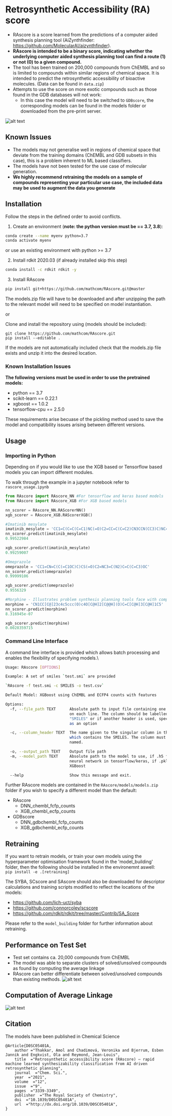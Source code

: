 # Retrosynthetic Accessibility (RA) score
 * RAscore is a score learned from the predictions of a computer aided synthesis planning tool (AiZynthfinder: https://github.com/MolecularAI/aizynthfinder). 
 * **RAscore is intended to be a binary score, indicating whether the underlying computer aided synthesis planning tool can find a route (1) or not (0) to a given compound.** 
 * The tool has been trained on 200,000 compounds from ChEMBL and so is limited to compounds within similar regions of chemical space. It is intended to predict the retrosynthetic accessibility of bioactive molecules. (Data can be found in `data.zip`)
 * Attempts to use the score on more exotic compounds such as those found in the GDB databases will not work: 
    * In this case the model will need to be switched to `GDBscore`, the corresponding models can be found in the models folder or downloaded from the pre-print server.

![alt text](RAscore/images/TOC.png)

## Known Issues
* The models may not generalise well in regions of chemical space that deviate from the training domains (ChEMBL and GDB subsets in this case), this is a problem inherent to ML based classifiers.
* The models have not been tested for the use case of molecular generation.
* **We highly recommend retraining the models on a sample of compounds representing your particular use case, the included data may be used to augment the data you generate**

## Installation 

Follow the steps in the defined order to avoid conflicts.

1. Create an environment (**note: the python version must be == 3.7, 3.8**):
```bash
conda create --name myenv python=3.7
conda activate myenv
```

or use an existing environment with python >= 3.7

2. Install rdkit 2020.03 (if already installed skip this step)
```bash
conda install -c rdkit rdkit -y
```

3. Install RAscore 
```bash
pip install git+https://github.com/mathcom/RAscore.git@master
```
The models.zip file will have to be downloaded and after unzipping the path to the relevant model will need to be specified on model instantiation.

or 

Clone and install the repository using (models should be included):
```
git clone https://github.com/mathcom/RAscore.git
pip install --editable .
```
If the models are not automatically included check that the models.zip file exists and unzip it into the desired location.

### Known Installation Issues 
**The following versions must be used in order to use the pretrained models:**
* python == 3.7
* scikit-learn == 0.22.1
* xgboost == 1.0.2
* tensorflow-cpu == 2.5.0

These requirements arise becuase of the pickling method used to save the model and compatibility issues arising between different versions.

## Usage
### Importing in Python
Depending on if you would like to use the XGB based or Tensorflow based models you can import different modules. 

To walk through the example in a jupyter notebook refer to `rascore_usage.ipynb`

```python
from RAscore import RAscore_NN #For tensorflow and keras based models
from RAscore import RAscore_XGB #For XGB based models

nn_scorer = RAscore_NN.RAScorerNN() 
xgb_scorer = RAscore_XGB.RAScorerXGB()

#Imatinib mesylate
imatinib_mesylate = 'CC1=C(C=C(C=C1)NC(=O)C2=CC=C(C=C2)CN3CCN(CC3)C)NC4=NC=CC(=N4)C5=CN=CC=C5.CS(=O)(=O)O'
nn_scorer.predict(imatinib_mesylate)
0.99522984

xgb_scorer.predict(imatinib_mesylate)
0.99259007

#Omeprazole
omeprazole = 'CC1=CN=C(C(=C1OC)C)CS(=O)C2=NC3=C(N2)C=C(C=C3)OC'
nn_scorer.predict(omeprazole)
0.99999106

xgb_scorer.predict(omeprazole)
0.9556329

#Morphine - Illustrates problem synthesis planning tools face with complex ring systems
morphine = 'CN1CC[C@]23c4c5ccc(O)c4O[C@H]2[C@@H](O)C=C[C@H]3[C@H]1C5'
nn_scorer.predict(morphine)
8.316945e-07

xgb_scorer.predict(morphine)
0.0028359715
```

### Command Line Interface
A command line interface is provided which allows batch processing and enables the flexibility of specifying models.\
```bash
Usage: RAscore [OPTIONS]

Example: A set of smiles `test.smi` are provided

`RAscore -f test.smi -c SMILES -o test.csv`

Default Model: XGBoost using ChEMBL and ECFP4 counts with features

Options:
  -f, --file_path TEXT      Absolute path to input file containing one SMILES
                            on each line. The column should be labelled
                            "SMILES" or if another header is used, specify it
                            as an option

  -c, --column_header TEXT  The name given to the singular column in the file
                            which contains the SMILES. The column must be
                            named.

  -o, --output_path TEXT    Output file path
  -m, --model_path TEXT     Absolute path to the model to use, if .h5 file
                            neural network in tensorflow/keras, if .pkl then
                            XGBoost

  --help                    Show this message and exit.
```
Further RAscore models are contained in the `RAscore/models/models.zip` folder if you wish to specify a different model than the default:
* RAscore
    * DNN_chembl_fcfp_counts
    * XGB_chembl_ecfp_counts
* GDBscore
    * DNN_gdbchembl_fcfp_counts
    * XGB_gdbchembl_ecfp_counts

## Retraining  
If you want to retrain models, or train your own models using the hyperparameter optimisation framework found in the 'model_building' folder, then the following should be installed in the environemnt aswell:\
`pip install -e .[retraining]`

The SYBA, SCscore and SAscore should also be downloaded for descriptor calculations and training scripts modified to reflect the locations of the models:
* https://github.com/lich-uct/syba
* https://github.com/connorcoley/scscore
* https://github.com/rdkit/rdkit/tree/master/Contrib/SA_Score

Please refer to the `model_building` folder for further information about retraining.

## Performance on Test Set
* Test set contains ca. 20,000 compounds from ChEMBL
* The model was able to separate clusters of solved/unsolved compounds as found by computing the average linkage
* RAscore can better differentiate between solved/unsolved compounds than existing methods.
![alt text](RAscore/images/RA_Score_histogram.png)

## Computation of Average Linkage 
![alt text](RAscore/images/average_linkage.png)

## Citation
The models have been published in Chemical Science
```
@Article{D0SC05401A,
	author ="Thakkar, Amol and Chadimová, Veronika and Bjerrum, Esben Jannik and Engkvist, Ola and Reymond, Jean-Louis",
	title  ="Retrosynthetic accessibility score (RAscore) – rapid machine learned synthesizability classification from AI driven retrosynthetic planning",
	journal  ="Chem. Sci.",
	year  ="2021",
	volume  ="12",
	issue  ="9",
	pages  ="3339-3349",
	publisher  ="The Royal Society of Chemistry",
	doi  ="10.1039/D0SC05401A",
	url  ="http://dx.doi.org/10.1039/D0SC05401A",
}
```

